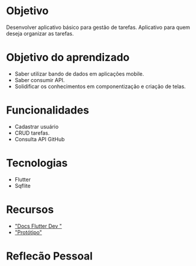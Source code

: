 # Objetivo
Desenvolver aplicativo básico para gestão de tarefas. Aplicativo para quem deseja organizar as tarefas.

# Objetivo do aprendizado
* Saber utilizar bando de dados em aplicações mobile.
* Saber consumir API.
* Solidificar os conhecimentos em componentização e criação de telas.

# Funcionalidades
* Cadastrar usuário
* CRUD tarefas.
* Consulta API GitHub

# Tecnologias
* Flutter
* Sqflite

# Recursos
- ["Docs Flutter Dev "](https://docs.flutter.dev/)
- ["Protótipo"](https://www.figma.com/design/HIoJO1twLwsBfjvQN07w7a/MyTasks-App?node-id=0-1&t=Lpdfnfx04Uyu6crL-1)

# Reflecão Pessoal
